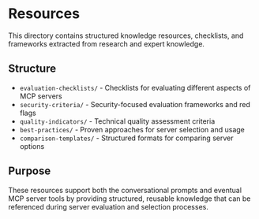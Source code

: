 # Resources

This directory contains structured knowledge resources, checklists, and frameworks extracted from research and expert knowledge.

## Structure

- `evaluation-checklists/` - Checklists for evaluating different aspects of MCP servers
- `security-criteria/` - Security-focused evaluation frameworks and red flags
- `quality-indicators/` - Technical quality assessment criteria
- `best-practices/` - Proven approaches for server selection and usage
- `comparison-templates/` - Structured formats for comparing server options

## Purpose

These resources support both the conversational prompts and eventual MCP server tools by providing structured, reusable knowledge that can be referenced during server evaluation and selection processes.